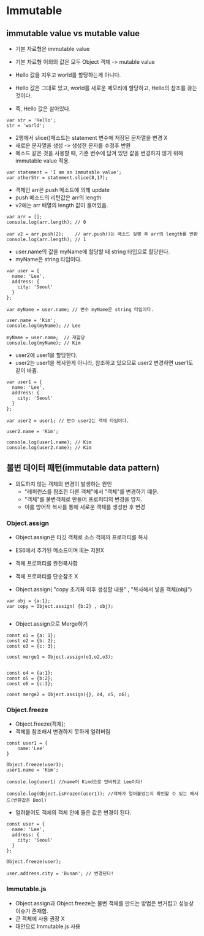 
# Immutable

## immutable value vs mutable value

* 기본 자료형은 immutable value
* 기본 자료형 이외의 값은 모두 Object 객체 -> mutable value

* Hello 값을 지우고 world를 할당하는게 아니다.
* Hello 값은 그대로 있고, world를 새로운 메모리에 할당하고, Hello의 참조를 끊는 것이다.
* 즉, Hello 값은 살아있다.

```
var str = 'Hello';
str = 'world';
```

* 2행에서 slice()메소드는 statement 변수에 저장된 문자열을 변경 X
* 새로운 문자열을 생성 -> 생성한 문자를 수정후 반환
* 메소드 같은 것을 사용할 때, 기존 변수에 담겨 있던 값을 변경하지 않기 위해 immutable value 적용.

```
var statement = 'I am an immutable value';
var otherStr = statement.slice(8,17);

```

* 객체인 arr은 push 메소드에 의해 update
* push 메소드의 리턴값은 arr의 length
* v2에는 arr 배열의 length 값이 들어있음.

```
var arr = [];
console.log(arr.length); // 0

var v2 = arr.push(2);    // arr.push()는 메소드 실행 후 arr의 length를 반환
console.log(arr.length); // 1
```


* user.name의 값을 myName에 할당할 때 string 타입으로 할당한다.
* myName은 string 타입이다.


```
var user = {
  name: 'Lee',
  address: {
    city: 'Seoul'
  }
};

var myName = user.name; // 변수 myName은 string 타입이다.

user.name = 'Kim';
console.log(myName); // Lee

myName = user.name;  // 재할당
console.log(myName); // Kim
```

* user2에 user1을 할당한다.
* user2는 user1을 복사한게 아니라, 참조하고 있으므로 user2 변경하면 user1도 같이 바뀜.


```
var user1 = {
  name: 'Lee',
  address: {
    city: 'Seoul'
  }
};

var user2 = user1; // 변수 user2는 객체 타입이다.

user2.name = 'Kim';

console.log(user1.name); // Kim
console.log(user2.name); // Kim
```

## 불변 데이터 패턴(immutable data pattern)

* 의도하지 않는 객체의 변경이 발생하는 원인
	* "레퍼런스를 참조한 다른 객체"에서 "객체"를 변경하기 떄문.
	* "객체"를 불변객체로 만들어 프로퍼티의 변경을 방지.
	* 이를 방어적 복사를 통해 새로운 객체를 생성한 후 변경


### Object.assign

* Object.assign은 타깃 객체로 소스 객체의 프로퍼티를 복사
* ES6에서 추가된 메소드이며 IE는 지원X
* 객체 프로퍼티를 완전복사함
* 객체 프로퍼티를 단순참조 X

* Object.assign( "copy 초기화 이후 생성할 내용" , "복사해서 넣을 객체(obj)")

```
var obj = {a:1};
var copy = Object.assign( {b:2} , obj);


```

* Object.assign으로 Merge하기

```
const o1 = {a: 1};
const o2 = {b: 2};
const o3 = {c: 3};

const merge1 = Object.assign(o1,o2,o3);


const o4 = {a:1};
const o5 = {b:2};
const o6 = {c:3};

const merge2 = Object.assign({}, o4, o5, o6);
```


### Object.freeze

* Object.freeze(객체);
* 객체를 참조해서 변경하지 못하게 얼려버림

```
const user1 = {
	name:'Lee'
}

Object.freeze(user1);
user1.name = 'Kim';

console.log(user1) //name이 Kimd으로 안바뀌고 Lee이다!

console.log(Object.isFrozen(user1)); //객체가 얼어붙었는지 확인할 수 있는 메서드(반환값은 Bool)
```

* 얼려붙어도 객체의 객체 안에 들은 값은 변경이 된다.

```
const user = {
  name: 'Lee',
  address: {
    city: 'Seoul'
  }
};

Object.freeze(user);

user.address.city = 'Busan'; // 변경된다!

```


### Immutable.js

* Object.assign과 Object.freeze는 불변 객체를 만드는 방법은 번거럽고 성능상 이슈가 존재함.
* 큰 객체에 사용 권장 X
* 대안으로 Immutable.js 사용